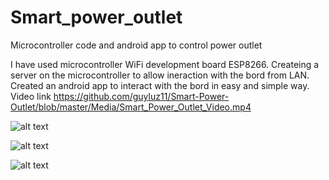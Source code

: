 # Smart_power_outlet
Microcontroller code and android app to control power outlet

I have used microcontroller WiFi development board ESP8266.
Createing a server on the microcontroller to allow ineraction with the bord from LAN.
Created an android app to interact with the bord in easy and simple way.
Video link https://github.com/guyluz11/Smart-Power-Outlet/blob/master/Media/Smart_Power_Outlet_Video.mp4

![alt text](https://github.com/guyluz11/Smart_power_outlet/blob/master/Media/Light%20is%20On.jpeg)

![alt text](https://github.com/guyluz11/Smart_power_outlet/blob/master/Media/Light%20is%20Off.jpeg)

![alt text](https://github.com/guyluz11/Smart_power_outlet/blob/master/Media/Microcontroller%20is%20Offline.jpeg)
